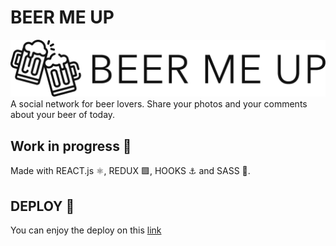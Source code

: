 # BEER ME UP
![logo](./src/img/logoBeer.png)
A social network for beer lovers. Share your photos and your comments about your beer of today.


## Work in progress 🚧
Made with REACT.js ⚛️, REDUX 🟪, HOOKS ⚓ and SASS 🎀.

## DEPLOY 🚀
You can enjoy the deploy on this [link](https://beer-me-up.netlify.app)
